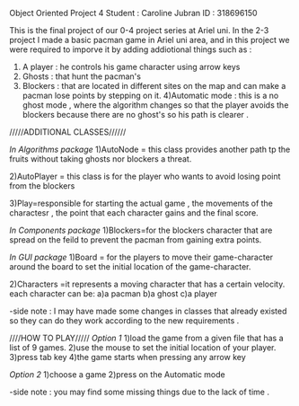 Object Oriented Project 4 
Student : Caroline Jubran 
ID : 318696150

This is the final project of our 0-4 project series at Ariel uni.
In the 2-3 project I made a basic pacman game in Ariel uni area,
and in this project we were required to imporve it by adding addiotional 
things such as : 
1) A player : he controls his game character using arrow keys
2) Ghosts : that hunt the pacman's 
3) Blockers : that are located in different sites on the map 
and can make a pacman lose points by stepping on it. 
4)Automatic mode : this is a no ghost mode , where the algorithm 
changes so that the player avoids the blockers because there are no ghost's 
so his path is clearer .

/////ADDITIONAL CLASSES////// 

*In Algorithms package* 
1)AutoNode = this class provides another path tp the fruits without taking ghosts nor blockers 
a threat.

2)AutoPlayer = this class is for the player who wants to avoid losing point from the blockers 

3)Play=responsible for starting the actual game , the movements of the charactesr ,
the point that each character gains and the final score.

*In Components package*
1)Blockers=for the blockers character that are spread on the feild 
to prevent the pacman from gaining extra points.

*In GUI package*
1)Board = for the players to move their game-character around the board 
to set the initial location of the game-character.

2)Characters =it represents a moving character that has a certain velocity.
each character can be:
a)a pacman 
b)a ghost
c)a player

-side note : I may have made some changes in classes that already existed 
so they can do they work according to the new requirements . 


////HOW TO PLAY/////
*Option 1*
1)load the game from a given file that has a list of 9 games.
2)use the mouse to set the initial location of your player.
3)press tab key 
4)the game starts when pressing any arrow key 

*Option 2*
1)choose a game 
2)press on the Automatic mode 



-side note : you may find some missing things due to the lack of time . 
